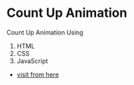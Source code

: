 # Count Up Animation

Count Up Animation Using 

1. HTML
2. CSS
3. JavaScript

- [visit from here](https://ranjitodedra.github.io/Count-Up-Animation/)
